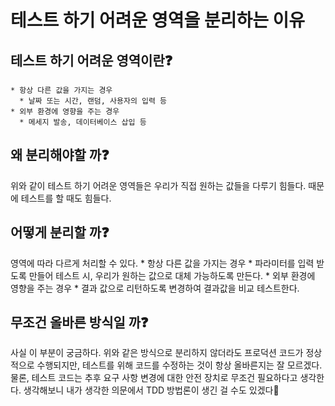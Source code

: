# 테스트 하기 어려운 영역을 분리하는 이유
## 테스트 하기 어려운 영역이란❓
    * 항상 다른 값을 가지는 경우
      * 날짜 또는 시간, 랜덤, 사용자의 입력 등
    * 외부 환경에 영향을 주는 경우
      * 메세지 발송, 데이터베이스 삽입 등

## 왜 분리해야할 까❓
위와 같이 테스트 하기 어려운 영역들은 우리가 직접 원하는 값들을 다루기 힘들다.
때문에 테스트를 할 때도 힘들다.

## 어떻게 분리할 까❓
영역에 따라 다르게 처리할 수 있다.
    * 항상 다른 값을 가지는 경우 
        * 파라미터를 입력 받도록 만들어 테스트 시, 우리가 원하는 값으로 대체 가능하도록 만든다.
    * 외부 환경에 영향을 주는 경우
        * 결과 값으로 리턴하도록 변경하여 결과값을 비교 테스트한다.

## 무조건 올바른 방식일 까❓
사실 이 부분이 궁금하다. 위와 같은 방식으로 분리하지 않더라도 프로덕션 코드가 정상적으로 수행되지만,
테스트를 위해 코드를 수정하는 것이 항상 올바른지는 잘 모르겠다.
물론, 테스트 코드는 추후 요구 사항 변경에 대한 안전 장치로 무조건 필요하다고 생각한다.
생각해보니 내가 생각한 의문에서 TDD 방법론이 생긴 걸 수도 있겠다🙊